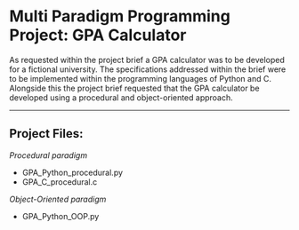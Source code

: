 # Multi Paradigm Programming Project: GPA Calculator

As requested within the project brief a GPA calculator was to be developed for a fictional university. The specifications addressed within the brief were to be implemented within the programming languages of Python and C. Alongside this the project brief requested that the GPA calculator be developed using a procedural and object-oriented approach.

---

## Project Files:
*Procedural paradigm*
- GPA_Python_procedural.py
- GPA_C_procedural.c

*Object-Oriented paradigm*
- GPA_Python_OOP.py



